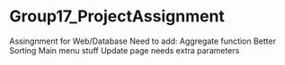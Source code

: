 # Group17_ProjectAssignment
Assingnment for Web/Database
Need to add: 
Aggregate function
Better Sorting 
Main menu stuff
Update page needs extra parameters 
